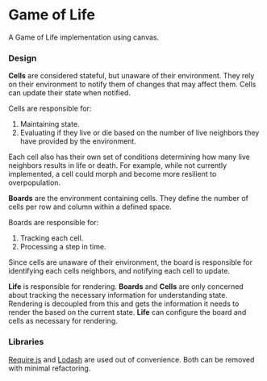 # Game of Life
A Game of Life implementation using canvas.

### Design
**Cells** are considered stateful, but unaware of their environment. They rely on their environment to notify them of changes that may affect them. Cells can update their state when notified.

Cells are responsible for:
1. Maintaining state.
2. Evaluating if they live or die based on the number of live neighbors they have provided by the environment.

Each cell also has their own set of conditions determining how many live neighbors results in life or death. For example, while not currently implemented, a cell could morph and become more resilient to overpopulation.

**Boards** are the environment containing cells. They define the number of cells per row and column within a defined space.

Boards are responsible for:
1. Tracking each cell.
2. Processing a step in time.

Since cells are unaware of their environment, the board is responsible for identifying each cells neighbors, and notifying each cell to update.

**Life** is responsible for rendering. **Boards** and **Cells** are only concerned about tracking the necessary information for understanding state. Rendering is decoupled from this and gets the information it needs to render the based on the current state. **Life** can configure the board and cells as necessary for rendering.

### Libraries
[Require.js](http://requirejs.org/) and [Lodash](https://lodash.com/) are used out of convenience. Both can be removed with minimal refactoring.
